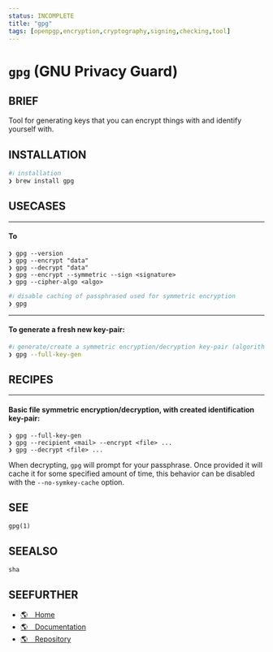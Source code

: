 ```yaml
---
status: INCOMPLETE
title: "gpg"
tags: [openpgp,encryption,cryptography,signing,checking,tool]
---
```


# `gpg` (GNU Privacy Guard)

## BRIEF

Tool for generating keys that you can encrypt things with and identify yourself with.

## INSTALLATION


```bash
#ℹ︎ installation
❯ brew install gpg
```


## USECASES

----
#### To

    ❯ gpg --version
    ❯ gpg --encrypt "data"
    ❯ gpg --decrypt "data"
    ❯ gpg --encrypt --symmetric --sign <signature>
    ❯ gpg --cipher-algo <algo>


```bash
#ℹ︎ disable caching of passphrased used for symmetric encryption
❯ gpg
```


----
#### To generate a fresh new key-pair:


```bash
#ℹ︎ generate/create a symmetric encryption/decryption key-pair (algorithm, length, expiration, identification information, passphrase, etc, are all prompted for interactively)
❯ gpg --full-key-gen
```


## RECIPES

----
#### Basic file symmetric encryption/decryption, with created identification key-pair:

    ❯ gpg --full-key-gen
    ❯ gpg --recipient <mail> --encrypt <file> ...
    ❯ gpg --decrypt <file> ...

When decrypting, `gpg` will prompt for your passphrase. Once provided it will cache it for some specified amount of time, this behavior can be disabled with the `--no-symkey-cache` option.


## SEE

    gpg(1)

## SEEALSO

    sha

## SEEFURTHER

- [🌎 Home](https://www.gnupg.org/)
- [🌎 Documentation](https://www.gnupg.org/documentation/)
- [🌎 Repository](https://github.com/gpg/gnupg)

